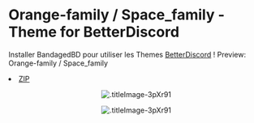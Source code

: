 # Orange-family / Space_family - Theme for BetterDiscord

Installer BandagedBD pour utiliser les Themes  [BetterDiscord](https://betterdiscord.net/home/) !
Preview: Orange-family / Space_family <li class="downloads"><a href="{{ https://bibitor31.github.io/Discord/themes.zip }}">ZIP</a></li>

<p align="center">
  <img alt=".titleImage-3pXr91" src="https://i.imgur.com/OxNaNFO.png">
</p>
<p align="center">
  <img alt=".titleImage-3pXr91" src="https://i.imgur.com/budElif.png">
</p>
